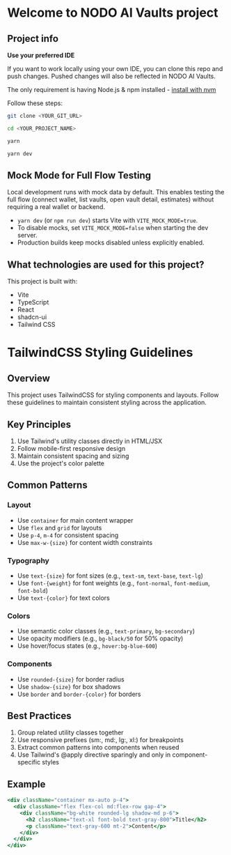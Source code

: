 # Welcome to NODO AI Vaults project

## Project info

**Use your preferred IDE**

If you want to work locally using your own IDE, you can clone this repo and push changes. Pushed changes will also be reflected in NODO AI Vaults.

The only requirement is having Node.js & npm installed - [install with nvm](https://github.com/nvm-sh/nvm#installing-and-updating)

Follow these steps:

```sh
git clone <YOUR_GIT_URL>

cd <YOUR_PROJECT_NAME>

yarn

yarn dev
```

## Mock Mode for Full Flow Testing

Local development runs with mock data by default. This enables testing the full flow (connect wallet, list vaults, open vault detail, estimates) without requiring a real wallet or backend.

- `yarn dev` (or `npm run dev`) starts Vite with `VITE_MOCK_MODE=true`.
- To disable mocks, set `VITE_MOCK_MODE=false` when starting the dev server.
- Production builds keep mocks disabled unless explicitly enabled.


## What technologies are used for this project?

This project is built with:

- Vite
- TypeScript
- React
- shadcn-ui
- Tailwind CSS

# TailwindCSS Styling Guidelines

## Overview
This project uses TailwindCSS for styling components and layouts. Follow these guidelines to maintain consistent styling across the application.

## Key Principles
1. Use Tailwind's utility classes directly in HTML/JSX
2. Follow mobile-first responsive design
3. Maintain consistent spacing and sizing
4. Use the project's color palette

## Common Patterns

### Layout
- Use `container` for main content wrapper
- Use `flex` and `grid` for layouts
- Use `p-4`, `m-4` for consistent spacing
- Use `max-w-{size}` for content width constraints

### Typography
- Use `text-{size}` for font sizes (e.g., `text-sm`, `text-base`, `text-lg`)
- Use `font-{weight}` for font weights (e.g., `font-normal`, `font-medium`, `font-bold`)
- Use `text-{color}` for text colors

### Colors
- Use semantic color classes (e.g., `text-primary`, `bg-secondary`)
- Use opacity modifiers (e.g., `bg-black/50` for 50% opacity)
- Use hover/focus states (e.g., `hover:bg-blue-600`)

### Components
- Use `rounded-{size}` for border radius
- Use `shadow-{size}` for box shadows
- Use `border` and `border-{color}` for borders

## Best Practices
1. Group related utility classes together
2. Use responsive prefixes (sm:, md:, lg:, xl:) for breakpoints
3. Extract common patterns into components when reused
4. Use Tailwind's @apply directive sparingly and only in component-specific styles

## Example
```jsx
<div className="container mx-auto p-4">
  <div className="flex flex-col md:flex-row gap-4">
    <div className="bg-white rounded-lg shadow-md p-6">
      <h2 className="text-xl font-bold text-gray-800">Title</h2>
      <p className="text-gray-600 mt-2">Content</p>
    </div>
  </div>
</div>
```
